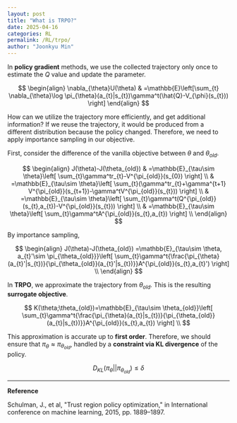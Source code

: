 ```yaml
---
layout: post
title: "What is TRPO?"
date: 2025-04-16
categories: RL
permalink: /RL/trpo/
author: "Joonkyu Min"
---
```


In **policy gradient** methods, we use the collected trajectory only once to estimate the $Q$ value and update the parameter.

$$
\begin{align}
\nabla_{\theta}U(\theta)
 & =\mathbb{E}\left[\sum_{t} \nabla_{\theta}\log \pi_{\theta}(a_{t}|s_{t})\gamma^t(\hat{Q}-V_{\phi}(s_{t})) \right]
\end{align}
$$

How can we utilize the trajectory more efficiently, and get additional information?
If we reuse the trajectory, it would be produced from a different distribution because the policy changed. 
Therefore, we need to apply importance sampling in our objective.

First, consider the difference of the vanilla objective between $\theta$ and $\theta_{old}$.

$$
\begin{align}
J(\theta)-J(\theta_{old}) & =\mathbb{E}_{\tau\sim \theta}\left[ \sum_{t}\gamma^tr_{t}-V^{\pi_{old}}(s_{0}) \right] \\
 & =\mathbb{E}_{\tau\sim \theta}\left[ \sum_{t}(\gamma^tr_{t}+\gamma^{t+1} V^{\pi_{old}}(s_{t+1})-\gamma^tV^{\pi_{old}}(s_{t})) \right] \\
 & =\mathbb{E}_{\tau\sim \theta}\left[ \sum_{t}\gamma^t(Q^{\pi_{old}}(s_{t},a_{t})-V^{\pi_{old}}(s_{t})) \right] \\
 & =\mathbb{E}_{\tau\sim \theta}\left[ \sum_{t}\gamma^tA^{\pi_{old}}(s_{t},a_{t}) \right] \\
\end{align}
$$

By importance sampling, 

$$
\begin{align}
J(\theta)-J(\theta_{old}) =\mathbb{E}_{\tau\sim \theta, a_{t}'\sim \pi_{\theta_{old}}}\left[ \sum_{t}\gamma^t{\frac{\pi_{\theta}(a_{t}'|s_{t})}{\pi_{\theta_{old}}(a_{t}'|s_{t})}}A^{\pi_{old}}(s_{t},a_{t}') \right] \\
\end{align}
$$

In **TRPO**, we approximate the trajectory from $\theta_{old}$.
This is the resulting **surrogate objective**.

$$
K(\theta;\theta_{old})=\mathbb{E}_{\tau\sim \theta_{old}}\left[ \sum_{t}\gamma^t{\frac{\pi_{\theta}(a_{t}|s_{t})}{\pi_{\theta_{old}}(a_{t}|s_{t})}}A^{\pi_{old}}(s_{t},a_{t}) \right] \\
$$

This approximation is accurate up to **first order**.
Therefore, we should ensure that $\pi_{\theta} \approx \pi_{\theta_{old}}$, handled by a **constraint via KL divergence** of the policy.

$$
D_{KL}(\pi_{\theta}||\pi_{\theta_{old}})\le \delta
$$


---

**Reference**

Schulman, J., et al, "Trust region policy optimization," in International conference on machine learning, 2015, pp. 1889–1897.

